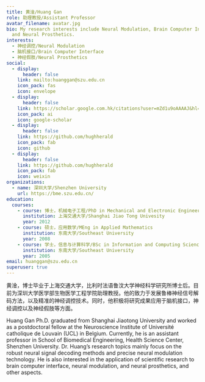 ```yaml
---
title: 黄淦/Huang Gan
role: 助理教授/Assistant Professor
avatar_filename: avatar.jpg
bio: My research interests include Neural Modulation, Brain Computer Interface
  and Neural Prosthetics.
interests:
  - 神经调控/Neural Modulation
  - 脑机接口/Brain Computer Interface
  - 神经假肢/Neural Prosthetics
social:
  - display:
      header: false
    link: mailto:huanggan@szu.edu.cn
    icon_pack: fas
    icon: envelope
  - display:
      header: false
    link: https://scholar.google.com.hk/citations?user=mZd1u9oAAAAJ&hl=zh-CN
    icon_pack: ai
    icon: google-scholar
  - display:
      header: false
    link: https://github.com/hughherald
    icon_pack: fab
    icon: github
  - display:
      header: false
    link: https://github.com/hughherald
    icon_pack: fab
    icon: weixin
organizations:
  - name: 深圳大学/Shenzhen University
    url: https://bme.szu.edu.cn/
education:
  courses:
    - course: 博士，机械电子工程/PhD in Mechanical and Electronic Engineering
      institution: 上海交通大学/Shanghai Jiao Tong Univesity
      year: 2012
    - course: 硕士，应用数学/MEng in Applied Mathematics
      institution: 东南大学/Southeast University
      year: 2008
    - course: 学士，信息与计算科学/BSc in Information and Computing Science
      institution: 东南大学/Southeast University
      year: 2005
email: huanggan@szu.edu.cn
superuser: true
---
```

黄淦，博士毕业于上海交通大学，比利时法语鲁汶大学神经科学研究所博士后。目前为深圳大学医学部生物医学工程学院助理教授。他的致力于发展鲁棒神经信号解码方法，以及精准的神经调控技术。同时，他积极将研究成果应用于脑机接口，神经调控以及神经假肢等方面。

Huang Gan Ph.D. graduated from Shanghai Jiaotong University and worked as a postdoctoral fellow at the Neuroscience Institute of Université catholique de Louvain (UCL) in Belgium. Currently, he is an assistant professor in School of Biomedical Engineering, Health Science Center, Shenzhen University. Dr. Huang’s research topics mainly focus on the robust neural signal decoding methods and precise neural modulation technology. He is also interested in the application of scientific research to brain computer interface, neural modulation, and neural prosthetics, and other aspects. 

<!--{{< icon name="download" pack="fas" >}} Download my {{< staticref "media/demo_resume.pdf" "newtab" >}}resumé{{< /staticref >}}.-->